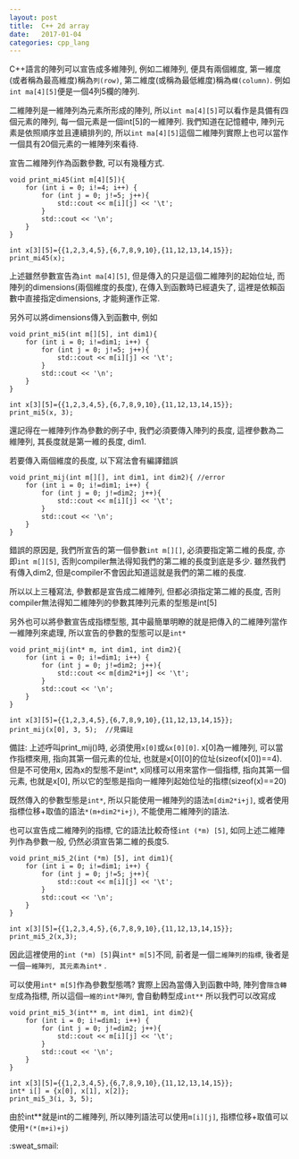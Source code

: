 ```yaml
---
layout:	post
title:	C++ 2d array 
date:	2017-01-04
categories: cpp_lang
--- 
```

 
C++語言的陣列可以宣告成多維陣列, 例如二維陣列, 便具有兩個維度, 第一維度(或者稱為最高維度)稱為`列(row)`, 第二維度(或稱為最低維度)稱為`欄(column)`. 
例如`int ma[4][5]`便是一個4列5欄的陣列. 

二維陣列是一維陣列為元素所形成的陣列, 所以`int ma[4][5]`可以看作是具備有四個元素的陣列, 每一個元素是一個int[5]的一維陣列. 
我們知道在記憶體中, 陣列元素是依照順序並且連續排列的, 所以`int ma[4][5]`這個二維陣列實際上也可以當作一個具有20個元素的一維陣列來看待.  

宣告二維陣列作為函數參數, 可以有幾種方式.

```
void print_mi45(int m[4][5]){
    for (int i = 0; i!=4; i++) {
        for (int j = 0; j!=5; j++){
            std::cout << m[i][j] << '\t';
        }
        std::cout << '\n';
    }
}
```

```
int x[3][5]={{1,2,3,4,5},{6,7,8,9,10},{11,12,13,14,15}};
print_mi45(x);
```

上述雖然參數宣告為`int ma[4][5]`, 但是傳入的只是這個二維陣列的起始位址, 而陣列的dimensions(兩個維度的長度), 在傳入到函數時已經遺失了, 
這裡是依賴函數中直接指定dimensions, 才能夠運作正常. 

另外可以將dimensions傳入到函數中, 例如

```
void print_mi5(int m[][5], int dim1){
    for (int i = 0; i!=dim1; i++) {
        for (int j = 0; j!=5; j++){
            std::cout << m[i][j] << '\t';
        }
        std::cout << '\n';
    }
}
```

```
int x[3][5]={{1,2,3,4,5},{6,7,8,9,10},{11,12,13,14,15}};
print_mi5(x, 3);
```

還記得在一維陣列作為參數的例子中, 我們必須要傳入陣列的長度, 這裡參數為二維陣列, 其長度就是第一維的長度, dim1.

若要傳入兩個維度的長度, 以下寫法會有編譯錯誤 

```
void print_mij(int m[][], int dim1, int dim2){ //error
    for (int i = 0; i!=dim1; i++) {
        for (int j = 0; j!=dim2; j++){
            std::cout << m[i][j] << '\t';
        }
        std::cout << '\n';
    }
}
```


錯誤的原因是, 我們所宣告的第一個參數`int m[][]`, 必須要指定第二維的長度, 亦即`int m[][5]`, 否則compiler無法得知我們的第二維的長度到底是多少.
雖然我們有傳入dim2, 但是compiler不會因此知道這就是我們的第二維的長度. 

所以以上三種寫法, 參數都是宣告成二維陣列, 但都必須指定第二維的長度, 否則compiler無法得知二維陣列的參數其陣列元素的型態是int[5]

另外也可以將參數宣告成指標型態, 其中最簡單明瞭的就是把傳入的二維陣列當作一維陣列來處理, 所以宣告的參數的型態可以是`int*`

```
void print_mij(int* m, int dim1, int dim2){
    for (int i = 0; i!=dim1; i++) {
        for (int j = 0; j!=dim2; j++){
            std::cout << m[dim2*i+j] << '\t';
        }
        std::cout << '\n';
    }
}
```

```
int x[3][5]={{1,2,3,4,5},{6,7,8,9,10},{11,12,13,14,15}};
print_mij(x[0], 3, 5);  //見備註
```

備註: 
上述呼叫print_mij()時, 必須使用`x[0]`或`&x[0][0]`. x[0]為一維陣列, 可以當作指標來用, 指向其第一個元素的位址, 也就是x[0][0]的位址(sizeof(x[0])==4).
但是不可使用x, 因為x的型態不是int*, x同樣可以用來當作一個指標, 指向其第一個元素, 也就是x[0], 所以它的型態是指向一維陣列起始位址的指標(sizeof(x)==20)


既然傳入的參數型態是`int*`, 所以只能使用一維陣列的語法`m[dim2*i+j]`, 或者使用指標位移+取值的語法`*(m+dim2*i+j)`, 不能使用二維陣列的語法.

也可以宣告成二維陣列的指標, 它的語法比較奇怪`int (*m) [5]`, 如同上述二維陣列作為參數一般, 仍然必須宣告第二維的長度5. 

```
void print_mi5_2(int (*m) [5], int dim1){
    for (int i = 0; i!=dim1; i++) {
        for (int j = 0; j!=5; j++){
            std::cout << m[i][j] << '\t';
        }
        std::cout << '\n';
    }
}
```

```
int x[3][5]={{1,2,3,4,5},{6,7,8,9,10},{11,12,13,14,15}};
print_mi5_2(x,3); 
```

因此這裡使用的`int (*m) [5]`與`int* m[5]`不同, 前者是一個`二維陣列的指標`, 後者是一個`一維陣列, 其元素為int*` .

可以使用`int* m[5]`作為參數型態嗎? 實際上因為當傳入到函數中時, 陣列會`隱含轉型`成為指標, 所以這個`一維的int*陣列`, 會自動轉型成`int**`
所以我們可以改寫成

```
void print_mi5_3(int** m, int dim1, int dim2){
    for (int i = 0; i!=dim1; i++) {
        for (int j = 0; j!=dim2; j++){
            std::cout << m[i][j] << '\t';
        }
        std::cout << '\n';
    }
}
```

```
int x[3][5]={{1,2,3,4,5},{6,7,8,9,10},{11,12,13,14,15}};
int* i[] = {x[0], x[1], x[2]};
print_mi5_3(i, 3, 5);
```

由於int**就是int的二維陣列, 所以陣列語法可以使用`m[i][j]`, 指標位移+取值可以使用`*(*(m+i)+j)`

:sweat_smail:
